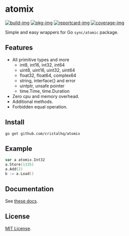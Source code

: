 # atomix

[![build-img]][build-url]
[![pkg-img]][pkg-url]
[![reportcard-img]][reportcard-url]
[![coverage-img]][coverage-url]

Simple and easy wrappers for Go `sync/atomic` package.

## Features

* All primitive types and more
  * int8, int16, int32, int64
  * uint8, uint16, uint32, uint64
  * float32, float64, complex64
  * string, interface{} and error
  * uintptr, unsafe pointer
  * time.Time, time.Duration
* Zero cpu and memory overhead.
* Additional methods.
* Forbidden equal operation.

## Install

```
go get github.com/cristalhq/atomix
```

## Example

```go
var a atomix.Int32
a.Store(1335)
a.Add(2)
b := a.Load()
```

## Documentation

See [these docs][pkg-url].

## License

[MIT License](LICENSE).

[build-img]: https://github.com/cristalhq/atomix/workflows/build/badge.svg
[build-url]: https://github.com/cristalhq/atomix/actions
[pkg-img]: https://pkg.go.dev/badge/cristalhq/atomix
[pkg-url]: https://pkg.go.dev/github.com/cristalhq/atomix
[reportcard-img]: https://goreportcard.com/badge/cristalhq/atomix
[reportcard-url]: https://goreportcard.com/report/cristalhq/atomix
[coverage-img]: https://codecov.io/gh/cristalhq/atomix/branch/master/graph/badge.svg
[coverage-url]: https://codecov.io/gh/cristalhq/atomix
